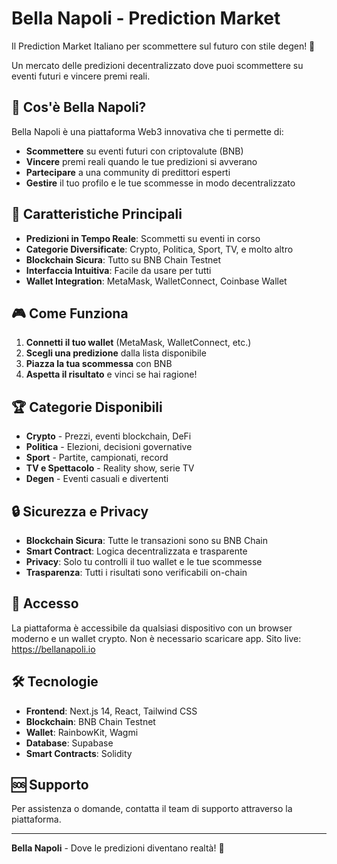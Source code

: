 # Bella Napoli - Prediction Market

Il Prediction Market Italiano per scommettere sul futuro con stile degen! 🍕

Un mercato delle predizioni decentralizzato dove puoi scommettere su eventi futuri e vincere premi reali.

## 🎯 Cos'è Bella Napoli?

Bella Napoli è una piattaforma Web3 innovativa che ti permette di:
- **Scommettere** su eventi futuri con criptovalute (BNB)
- **Vincere** premi reali quando le tue predizioni si avverano
- **Partecipare** a una community di predittori esperti
- **Gestire** il tuo profilo e le tue scommesse in modo decentralizzato

## 🚀 Caratteristiche Principali

- **Predizioni in Tempo Reale**: Scommetti su eventi in corso
- **Categorie Diversificate**: Crypto, Politica, Sport, TV, e molto altro
- **Blockchain Sicura**: Tutto su BNB Chain Testnet
- **Interfaccia Intuitiva**: Facile da usare per tutti
- **Wallet Integration**: MetaMask, WalletConnect, Coinbase Wallet

## 🎮 Come Funziona

1. **Connetti il tuo wallet** (MetaMask, WalletConnect, etc.)
2. **Scegli una predizione** dalla lista disponibile
3. **Piazza la tua scommessa** con BNB
4. **Aspetta il risultato** e vinci se hai ragione!

## 🏆 Categorie Disponibili

- **Crypto** - Prezzi, eventi blockchain, DeFi
- **Politica** - Elezioni, decisioni governative
- **Sport** - Partite, campionati, record
- **TV e Spettacolo** - Reality show, serie TV
- **Degen** - Eventi casuali e divertenti

## 🔒 Sicurezza e Privacy

- **Blockchain Sicura**: Tutte le transazioni sono su BNB Chain
- **Smart Contract**: Logica decentralizzata e trasparente
- **Privacy**: Solo tu controlli il tuo wallet e le tue scommesse
- **Trasparenza**: Tutti i risultati sono verificabili on-chain

## 📱 Accesso

La piattaforma è accessibile da qualsiasi dispositivo con un browser moderno e un wallet crypto. Non è necessario scaricare app.
Sito live: https://bellanapoli.io

## 🛠️ Tecnologie

- **Frontend**: Next.js 14, React, Tailwind CSS
- **Blockchain**: BNB Chain Testnet
- **Wallet**: RainbowKit, Wagmi
- **Database**: Supabase
- **Smart Contracts**: Solidity

## 🆘 Supporto

Per assistenza o domande, contatta il team di supporto attraverso la piattaforma.

---

**Bella Napoli** - Dove le predizioni diventano realtà! 🍕
